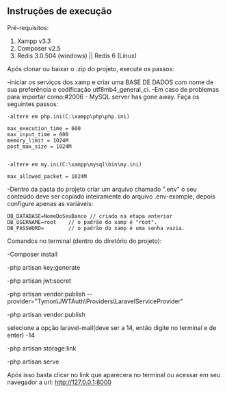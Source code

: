 ## Instruções de execução

Pré-requisitos:
1. Xampp v3.3
2. Composer v2.5
3. Redis 3.0.504 (windows) || Redis 6 (Linux)

Após clonar ou baixar o .zip do projeto, execute os passos:

-iniciar os serviços dos xamp e criar uma BASE DE DADOS com nome de sua preferência e codificação utf8mb4_general_ci.
-Em caso de problemas para importar como:#2006 - MySQL server has gone away. Faça os seguintes passos: 
    
    -altere em php.ini(C:\xampp\php\php.ini)

    max_execution_time = 600
    max_input_time = 600
    memory_limit = 1024M
    post_max_size = 1024M


    -altere em my.ini(C:\xampp\mysql\bin\my.ini)

    max_allowed_packet = 1024M
    

-Dentro da pasta do projeto criar um arquivo chamado ".env" o seu conteúdo deve ser copiado inteiramente do arquivo .env-example, depois configure apenas as variáveis:

    DB_DATABASE=NomeDoSeuBanco // criado na etapa anterior
    DB_USERNAME=root    // o padrão do xamp é "root".    
    DB_PASSWORD=        // o padrão do xamp é uma senha vazia.


Comandos no terminal (dentro do diretório do projeto):

-Composer install

-php artisan key:generate

-php artisan jwt:secret

-php artisan vendor:publish --provider="Tymon\JWTAuth\Providers\LaravelServiceProvider"

-php artisan vendor:publish

selecione a opção laravel-mail(deve ser a 14, então digite no terminal e de enter) 
-14

-php artisan storage:link

-php artisan serve

Após isso basta clicar no link que aparecera no terminal ou acessar em seu navegador a url: http://127.0.0.1:8000
